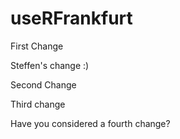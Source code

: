 # useRFrankfurt


First Change

Steffen's change :)

Second Change

Third change

Have you considered a fourth change?
